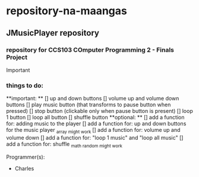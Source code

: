 # repository-na-maangas
## JMusicPlayer repository
### repository for **CCS103 COmputer Programming 2** - Finals Project

> [!IMPORTANT]
> ### things to do:
> **important: **
> [] up and down buttons
> [] volume up and volume down buttons
> [] play music button (that transforms to pause button when pressed)
> [] stop button (clickable only when pause button is present)
> [] loop 1 button
> [] loop all button
> [] shuffle button
> **optional: **
> [] add a function for: adding music to the player
> [] add a function for: up and down buttons for the music player <sub> array might work </sub>
> [] add a function for: volume up and volume down
> [] add a function for: "loop 1 music" and "loop all music"
> [] add a function for: shuffle <sub> math random might work </sub>



Programmer(s):
- Charles
